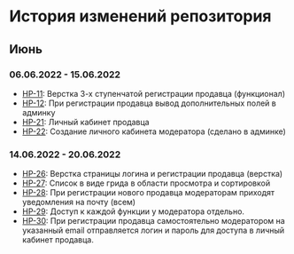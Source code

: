 # История изменений репозитория

## Июнь

### 06.06.2022 - 15.06.2022
- [HP-11](http://jira.mnogo-stankov.ru:8080/browse/HP-11): Верстка 3-х ступенчатой регистрации продавца (функционал)
- [HP-12](http://jira.mnogo-stankov.ru:8080/browse/HP-12): При регистрации продавца вывод дополнительных полей в админку
- [HP-21](http://jira.mnogo-stankov.ru:8080/browse/HP-21): Личный кабинет продавца
- [HP-22](http://jira.mnogo-stankov.ru:8080/browse/HP-22): Создание личного кабинета модератора (сделано в админке)

### 14.06.2022 - 20.06.2022
- [HP-26](http://jira.mnogo-stankov.ru:8080/browse/HP-26): Верстка страницы логина и регистрации продавца (верстка)
- [HP-27](http://jira.mnogo-stankov.ru:8080/browse/HP-27): Список в виде грида в области просмотра и сортировкой
- [HP-28](http://jira.mnogo-stankov.ru:8080/browse/HP-28): При регистрации нового продавца модераторам приходят уведомления на почту (всем)
- [HP-29](http://jira.mnogo-stankov.ru:8080/browse/HP-29): Доступ к каждой функции у модератора отдельно.
- [HP-30](http://jira.mnogo-stankov.ru:8080/browse/HP-30): При регистрации продавца самостоятельно модератором на указанный email отправляется логин и пароль для доступа в личный кабинет продавца.
